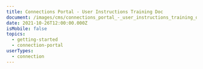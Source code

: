 ```yaml
---
title: Connections Portal - User Instructions Training Doc
document: /images/cms/connections_portal_-_user_instructions_training_doc-1-.pdf
date: 2021-10-26T12:00:00.000Z
isMobile: false
topics:
  - getting-started
  - connection-portal
userTypes:
  - connection
---
```

